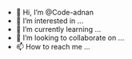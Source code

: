 - 👋 Hi, I’m @Code-adnan
- 👀 I’m interested in ...
- 🌱 I’m currently learning ...
- 💞️ I’m looking to collaborate on ...
- 📫 How to reach me ...

<!---
Code-adnan/Code-adnan is a ✨ special ✨ repository because its `README.md` (this file) appears on your GitHub profile.
You can click the Preview link to take a look at your changes.
--->
